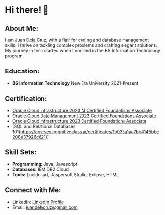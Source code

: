 # Hi there! 👋

## About Me:

I am Juan Dela Cruz, with a flair for coding and database management skills. I thrive on tackling complex problems and crafting elegant solutions. My journey in tech started when I enrolled in the BS Information Technology program.

## Education:

- **BS Information Technology**
  New Era University
  2021-Present

## Certification:

- [Oracle Cloud Infrastructure 2023 AI Certified Foundations Associate](certification_link1)
- [Oracle Cloud Data Management 2023 Certified Foundations Associate](certification_link2)
- [Oracle Cloud Infrastructure 2023 Certified Foundations Associate](certification_link3)
- [SQL and Relational Databases 101(https://courses.cognitiveclass.ai/certificates/1b935a1aa7bc4145bbc208e37926c621)]

## Skill Sets:

- **Programming:** Java, Javascript
- **Databases:** IBM DB2 Cloud
- **Tools:** Lucidchart, Jaspersoft Studio, Eclipse, HTML

## Connect with Me:

- LinkedIn: [LinkedIn Profile](linkedin_link)
- Email: juandelacruz@gmail.com
